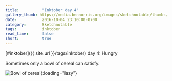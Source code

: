 ```yaml
---
title:          "Inktober day 4"
gallery_thumb: https://media.bennorris.org/images/sketchnotable/thumbs/inktober-day-04.jpg
date:           2016-10-04 23:10:00-0700
category:       Sketchnotable
tags:           inktober
read_time:      false
short:          true
---
```

[#inktober]({{ site.url }}/tags/inktober) day 4: Hungry

Sometimes only a bowl of cereal can satisfy.

![Bowl of cereal](https://media.bennorris.org/images/sketchnotable/inktober-2016/inktober-day-04.jpg){:loading="lazy"}
